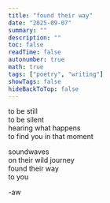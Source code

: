 ```yaml
---
title: "found their way"
date: "2025-09-07"
summary: ""
description: ""
toc: false
readTime: false
autonumber: true
math: true
tags: ["poetry", "writing"]
showTags: false
hideBackToTop: false
---
```


to be still  
to be silent  
hearing what happens  
to find you in that moment  

soundwaves  
on their wild journey  
found their way  
to you   

-aw